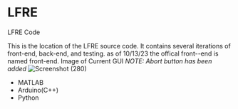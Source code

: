 # LFRE
LFRE Code

This is the location of the LFRE source code. It contains several iterations of front-end, back-end, and testing.
as of 10/13/23 the  offical front--end is named front-end.
Image of Current GUI *NOTE: Abort button has been added*
![Screenshot (280)](https://github.com/izukaike/LFRE/assets/117411866/a43fc748-42da-4729-8671-36b915481a2e)




- MATLAB
- Arduino(C++)
- Python 

